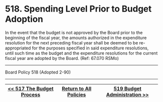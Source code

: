 # 518. Spending Level Prior to Budget Adoption

In the event that the budget is not approved by the Board prior to the beginning of the fiscal year, the amounts authorized in the expenditure resolution for the next preceding fiscal year shall be deemed to be re-appropriated for the purposes specified in said expenditure resolutions, until such time as the budget and the expenditure resolutions for the current fiscal year are adopted by the Board. (Ref: 67.070 RSMo)

---

Board Policy 518 (Adopted 2-90)

---
[<< 517 The Budget Process](/policies/500-administration-support/517.md) | [Return to All Policies](/policies/) | [519 Budget Administration >>](/policies/500-administration-support/519.md)
--- | --- | ---
